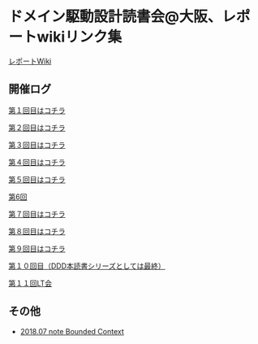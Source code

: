 ドメイン駆動設計読書会@大阪、レポートwikiリンク集
=======

[レポートWiki](https://github.com/dddosaka/reading_ddd_report/wiki/_pages)

## 開催ログ

[第１回目はコチラ](https://github.com/dddosaka/reading_ddd_report/wiki/vol1_20140222)

[第２回目はコチラ](https://github.com/dddosaka/reading_ddd_report/wiki/vol2_20140309)

[第３回目はコチラ](https://github.com/dddosaka/reading_ddd_report/wiki/vol3_20140323)

[第４回目はコチラ](https://github.com/dddosaka/reading_ddd_report/wiki/vol4_20140406)

[第５回目はコチラ](https://github.com/dddosaka/reading_ddd_report/wiki/vol5_20140419)

[第6回](https://github.com/dddosaka/reading_ddd_report/wiki/vol6_20140506)

[第７回目はコチラ](https://github.com/dddosaka/reading_ddd_report/wiki/vol7_20140601)

[第８回目はコチラ](https://github.com/dddosaka/reading_ddd_report/wiki/vol8_20140622)

[第９回目はコチラ](https://github.com/dddosaka/reading_ddd_report/wiki/vol9_20140713)

[第１０回目（DDD本読書シリーズとしては最終）](https://github.com/dddosaka/reading_ddd_report/wiki/vol10_20140823)

[第１１回LT会](https://github.com/dddosaka/reading_ddd_report/wiki/vol11_20140921_lightning_talks)

## その他

- [2018\.07 note Bounded Context](https://github.com/dddosaka/reading_ddd_report/wiki/2018.07-note-Bounded-Context)
